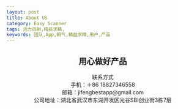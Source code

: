 ```yaml
---
layout: post
title: About Us
category: Easy Scanner
tags: 活力四射,精益求精,
keywords: 团队,App,朝气,精益求精,用户,产品
---
```


## <center>用心做好产品</center> 

 <center>联系方式</center>
<center>手机：＋86 18827346558</center>
<center>邮箱：jifengbestapp@gmail.com </center>
<center>公司地址：湖北省武汉市东湖开发区光谷SBI创业街3栋7层</center>
